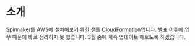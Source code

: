 # 소개

Spinnaker를 AWS에 설치해보기 위한 샘플 CloudFormation입니다.
발표 이후에 업무 때문에 바로 정리하지 못 했습니다.
3월 중에 계속 업데이트 해보도록 하겠습니다.
